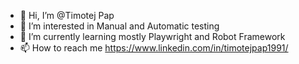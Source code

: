 - 👋 Hi, I’m @Timotej Pap
- 👀 I’m interested in Manual and Automatic testing
- 🌱 I’m currently learning mostly Playwright and Robot Framework
- 📫 How to reach me https://www.linkedin.com/in/timotejpap1991/

<!---
timotejPap/timotejPap is a ✨ special ✨ repository because its `README.md` (this file) appears on your GitHub profile.
You can click the Preview link to take a look at your changes.
--->
